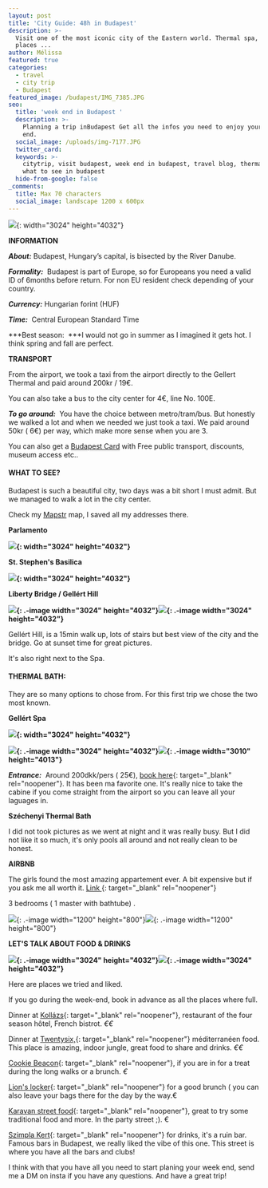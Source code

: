 ```yaml
---
layout: post
title: 'City Guide: 48h in Budapest'
description: >-
  Visit one of the most iconic city of the Eastern world. Thermal spa, food
  places ...
author: Mélissa
featured: true
categories:
  - travel
  - city trip
  - Budapest
featured_image: /budapest/IMG_7385.JPG
seo:
  title: 'week end in Budapest '
  description: >-
    Planning a trip inBudapest Get all the infos you need to enjoy your week
    end.
  social_image: /uploads/img-7177.JPG
  twitter_card:
  keywords: >-
    citytrip, visit budapest, week end in budapest, travel blog, thermal bath,
    what to see in budapest
  hide-from-google: false
_comments:
  title: Max 70 characters
  social_image: landscape 1200 x 600px
---
```

![](/budapest/IMG_7385.JPG){: width="3024" height="4032"}

**INFORMATION**

***About:***&nbsp;Budapest, Hungary’s capital, is bisected by the River Danube.

***Formality:***&nbsp; Budapest is part of Europe, so for Europeans you need a valid ID of 6months before return. For non EU resident check depending of your country.

***Currency:*** Hungarian forint (HUF)

***Time:***&nbsp; Central European Standard Time

***Best season: &nbsp;***I would not go in summer as I imagined it gets hot. I think spring and fall are perfect.&nbsp;

**TRANSPORT**

From the airport, we took a taxi from the airport directly to the Gellert Thermal and paid around 200kr / 19€.

You can also take a bus to the city center for 4€, line No. 100E.

***To go around:***&nbsp; You have the choice between metro/tram/bus. But honestly we walked a lot and when we needed we just took a taxi. We paid around 50kr ( 6€) per way, which make more sense when you are 3.

You can also get a [Budapest Card](https://m.budapestinfo.hu/webshop) with Free public transport, discounts, museum access etc..

#### **WHAT TO SEE?**

Budapest is such a beautiful city, two days was a bit short I must admit. But we managed to walk a lot in the city center.

Check my [Mapstr](https://go.mapstr.com/SxSgCvaNulb) map, I saved all my addresses there.

**Parlamento**

**![](/budapest/IMG_7326.JPG){: width="3024" height="4032"}**

**St. Stephen's Basilica**

**![](/budapest/IMG_7373.JPG){: width="3024" height="4032"}**

**Liberty Bridge / Gellért Hill**

**![](/budapest/IMG_7407.JPG){: .-image width="3024" height="4032"}![](/budapest/IMG_7385.JPG){: .-image width="3024" height="4032"}**

Gellért Hill, is a 15min walk up, lots of stairs but best view of the city and the bridge. Go at sunset time for great pictures.&nbsp;

It's also right next to the Spa.&nbsp;

#### **THERMAL BATH:**

They are so many options to chose from. For this first trip we chose the two most known.&nbsp;

**Gellért Spa**

**![](/budapest/IMG_7170.JPG){: width="3024" height="4032"}**

**![](/budapest/IMG_7177.JPG){: .-image width="3024" height="4032"}![](/budapest/IMG_7174.JPG){: .-image width="3010" height="4013"}**

***Entrance:**&nbsp;* Around 200dkk/pers ( 25€), [book here](https://tickets.gellertbath.hu/){: target="_blank" rel="noopener"}. It has been ma favorite one. It's really nice to take the cabine if you come straight from the airport so you can leave all your laguages in.&nbsp;

**Széchenyi Thermal Bath&nbsp;**

I did not took pictures as we went at night and it was really busy. But I did not like it so much, it's only pools all around and not really clean to be honest.&nbsp;

**AIRBNB&nbsp;**

The girls found the most amazing appartement ever. A bit expensive but if you ask me all worth it.&nbsp;[Link&nbsp;](https://fr.airbnb.com/rooms/628940181902144408?adults=1&amp;checkin=&amp;checkout=&amp;children=0&amp;infants=0&amp;pets=0&amp;wishlist_item_id=11001777467668&amp;source_impression_id=p3_1677245141_tHOo3PXmUi4N8mls){: target="_blank" rel="noopener"}

3 bedrooms ( 1 master with bathtube) .

![](/uploads/airbnb.webp){: .-image width="1200" height="800"}![](/uploads/airbnb2.webp){: .-image width="1200" height="800"}

**LET'S TALK ABOUT FOOD & DRINKS**

**![](/budapest/IMG_7446.JPG){: .-image width="3024" height="4032"}![](/budapest/IMG_0905.JPG){: .-image width="3024" height="4032"}**

Here are places we tried and liked.&nbsp;

If you go during the week-end, book in advance as all the places where full.&nbsp;

Dinner at [Kollázs](https://www.fourseasons.com/budapest/dining/restaurants/kollazs_brasserie_and_bar/){: target="_blank" rel="noopener"}, restaurant of the four season hôtel, French bistrot. *€€*

Dinner at [Twentysix,](https://twentysixbudapest.com/){: target="_blank" rel="noopener"} méditerranéen food. This place is amazing, indoor jungle, great food to share and drinks. *€€*

[Cookie Beacon](https://www.cookiebeacon.com/){: target="_blank" rel="noopener"}, if you are in for a treat during the long walks or a brunch. *€*

[Lion's locker](https://www.lockerbudapest.com/){: target="_blank" rel="noopener"} for a good brunch ( you can also leave your bags there for the day by the way.€

[Karavan street food](https://www.tripadvisor.com/Restaurant_Review-g274887-d10678078-Reviews-Street_Food_Karavan-Budapest_Central_Hungary.html){: target="_blank" rel="noopener"}, great to try some traditional food and more. In the party street ;). €

[Szimpla Kert](https://www.szimpla.eu/about-us#!){: target="_blank" rel="noopener"} for drinks, it's a ruin bar. Famous bars in Budapest, we really liked the vibe of this one. This street is where you have all the bars and clubs!

I think with that you have all you need to start planing your week end, send me a DM on insta if you have any questions. And have a great trip!